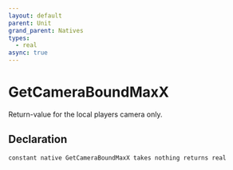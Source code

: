 ```yaml
---
layout: default
parent: Unit
grand_parent: Natives
types:
  - real
async: true
---
```


# GetCameraBoundMaxX
Return-value for the local players camera only.

## Declaration

```
constant native GetCameraBoundMaxX takes nothing returns real
```